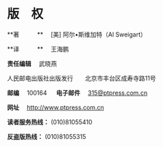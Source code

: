 # 版　权

**著　　　** 　[美] 阿尔•斯维加特（Al Sweigart）

**译　　　** 　王海鹏

**责任编辑** 　武晓燕

人民邮电出版社出版发行　　北京市丰台区成寿寺路11号

**邮编** 　100164 　 **电子邮件** 　315@ptpress.com.cn

**网址** 　http://www.ptpress.com.cn

**读者服务热线：** (010)81055410

**反盗版热线：** (010)81055315



